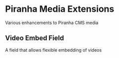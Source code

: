 # Piranha Media Extensions

Various enhancements to Piranha CMS media

## Video Embed Field

A field that allows flexible embedding of videos